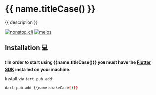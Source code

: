 # {{ name.titleCase() }}

{{ description }}

[![nonstop_cli](https://img.shields.io/badge/started%20with-nonstop_cli-166C4E.svg?style=flat-square)](https://pub.dev/packages/nonstop_cli)
[![melos](https://img.shields.io/badge/maintained%20with-melos-f700ff.svg?style=flat-square)](https://github.com/invertase/melos)

## Installation 💻

**❗ In order to start using {{name.titleCase()}} you must have the [Flutter SDK][flutter_install_link] installed on your machine.**

Install via `dart pub add`:

```sh
dart pub add {{name.snakeCase()}}
```

[flutter_install_link]: https://docs.flutter.dev/get-started/install